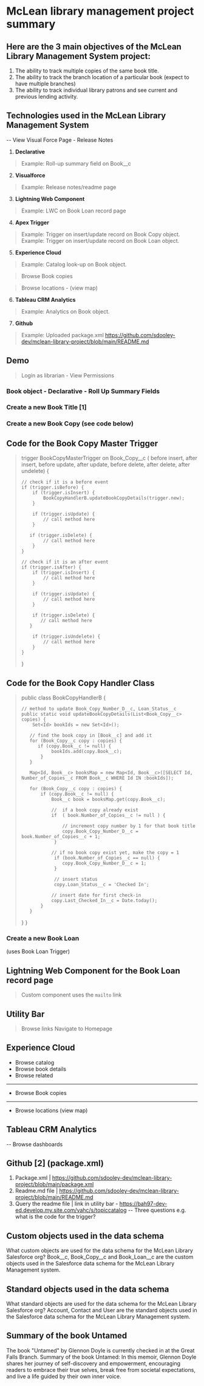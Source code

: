 # McLean library management project summary

## Here are the 3 main objectives of the McLean Library Management System project:
1. The ability to track multiple copies of the same book title.
2. The ability to track the branch location of a particular book (expect to have multiple branches)
3. The ability to track individual library patrons and see current and previous lending activity.

## Technologies used in the McLean Library Management System
-- View Visual Force Page - Release Notes

1. **Declarative**
> Example: Roll-up summary field on Book__c

2. **Visualforce**
> Example: Release notes/readme page

3. **Lightning Web Component**
> Example: LWC on Book Loan record page

4. **Apex Trigger**
> Example: Trigger on insert/update record on Book Copy object.
> Example: Trigger on insert/update record on Book Loan object.

5. **Experience Cloud**
> Example: Catalog look-up on Book object.

> Browse Book copies

> Browse locations - (view map)

6. **Tableau CRM Analytics**
> Example: Analytics on Book object.

7. **Github**
> Example: Uploaded package.xml
> https://github.com/sdooley-dev/mclean-library-project/blob/main/README.md

## Demo
> Login as librarian - View Permissions
### Book object - Declarative - Roll Up Summary Fields
### Create a new Book Title [1]
### Create a new Book Copy (see code below)

## Code for the Book Copy Master Trigger

> trigger BookCopyMasterTrigger on Book_Copy__c (    before insert, after insert,
>     before update, after update,
>     before delete, after delete, after undelete) {
> 
>     // check if it is a before event
>     if (trigger.isBefore) {
>         if (trigger.isInsert) {            
>             BookCopyHandlerB.updateBookCopyDetails(trigger.new);   
>         }
> 
>         if (trigger.isUpdate) {
>             // call method here
>         }
> 
>        if (trigger.isDelete) {
>             // call method here
>         }
>     }
> 
>     // check if it is an after event
>     if (trigger.isAfter) {
>         if (trigger.isInsert) {
>             // call method here
>         }
> 
>         if (trigger.isUpdate) {
>             // call method here
>         }
> 
>         if (trigger.isDelete) {
>            // call method here
>        }
> 
>         if (trigger.isUndelete) {
>             // call method here
>         }
>     }
> }

## Code for the Book Copy Handler Class

>  public class BookCopyHandlerB {
> 
>     // method to update Book_Copy_Number_D__c, Loan_Status__c
>     public static void updateBookCopyDetails(List<Book_Copy__c> copies) {
>         Set<Id> bookIds = new Set<Id>();
> 
>        // find the book copy in [Book__c] and add it
>        for (Book_Copy__c copy : copies) {
>           if (copy.Book__c != null) {
>                bookIds.add(copy.Book__c);
>            }
>        }
>
>        Map<Id, Book__c> booksMap = new Map<Id, Book__c>([SELECT Id, Number_of_Copies__c FROM Book__c WHERE Id IN :bookIds]);
>
>        for (Book_Copy__c copy : copies) {
>            if (copy.Book__c != null) {
>                Book__c book = booksMap.get(copy.Book__c);
>
>                //  if a book copy already exist
>                if  ( book.Number_of_Copies__c != null ) {
>
>                    // increment copy number by 1 for that book title
>                    copy.Book_Copy_Number_D__c = book.Number_of_Copies__c + 1;
>                 }
>
>                // if no book copy exist yet, make the copy = 1
>                 if (book.Number_of_Copies__c == null) {
>                    copy.Book_Copy_Number_D__c = 1;
>                 }
>
>                 // insert status
>                 copy.Loan_Status__c = 'Checked In'; 
>
>                // insert date for first check-in
>                copy.Last_Checked_In__c = Date.today(); 
>            }
>        }
>    }
> }

### Create a new Book Loan 
(uses Book Loan Trigger)

## Lightning Web Component for the Book Loan record page
> Custom component uses the `mailto` link

## Utility Bar
> Browse links
> Navigate to Homepage

## Experience Cloud
- Browse catalog
- Browse book details
- Browse related
---
- Browse Book copies
---
- Browse locations (view map)

## Tableau CRM Analytics
-- Browse dashboards

## Github [2] (package.xml)
1. Package.xml | https://github.com/sdooley-dev/mclean-library-project/blob/main/package.xml
2. Readme.md file | https://github.com/sdooley-dev/mclean-library-project/blob/main/README.md
3. Query the readme file | link in utility bar - https://bah97-dev-ed.develop.my.site.com/vahc/s/topiccatalog
-- Three questions
e.g. what is the code for the trigger? 





## Custom objects used in the data schema
What custom objects are used for the data schema for the McLean Library Salesforce org?
Book__c, Book_Copy__c and Book_Loan__c are the custom objects used in the Salesforce data schema for the McLean Library Management system.

## Standard objects used in the data schema
What standard objects are used for the data schema for the McLean Library Salesforce org?
Account, Contact and User are the standard objects used in the Salesforce data schema for the McLean Library Management system.

## Summary of the book Untamed
The book "Untamed" by Glennon Doyle is currently checked in at the Great Falls Branch.
Summary of the book Untamed: In this memoir, Glennon Doyle shares her journey of self-discovery and empowerment, encouraging readers to embrace their true selves, break free from societal expectations, and live a life guided by their own inner voice.
